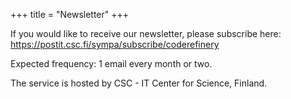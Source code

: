 +++
title = "Newsletter"
+++

If you would like to receive our newsletter, please subscribe here:
https://postit.csc.fi/sympa/subscribe/coderefinery

Expected frequency: 1 email every month or two.

The service is hosted by CSC - IT Center for Science, Finland.
